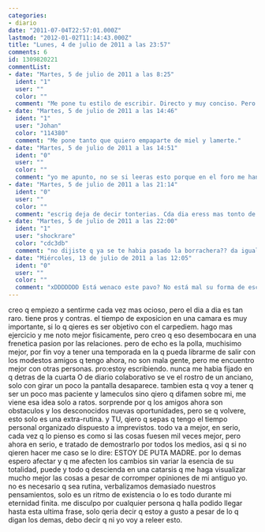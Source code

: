 ```yaml
---
categories:
- diario
date: "2011-07-04T22:57:01.000Z"
lastmod: "2012-01-02T11:14:43.000Z"
title: "Lunes, 4 de julio de 2011 a las 23:57"
comments: 6
id: 1309820221
commentList:
- date: "Martes, 5 de julio de 2011 a las 8:25"
  ident: "1"
  user: ""
  color: ""
  comment: "Me pone tu estilo de escribir. Directo y muy conciso. Pero a la vez con una palabreria reduntante y mal utilizada que le da el aire perfecto. Como un tio desaliñado pero guapo. Muy bien"
- date: "Martes, 5 de julio de 2011 a las 14:46"
  ident: "1"
  user: "Johan"
  color: "114380"
  comment: "Me pone tanto que quiero empaparte de miel y lamerte."
- date: "Martes, 5 de julio de 2011 a las 14:51"
  ident: "0"
  user: ""
  color: ""
  comment: "yo me apunto, no se si leeras esto porque en el foro me han baneado sin motivo, pero como solo es una prueba para ver si puedo escribir aquí me la suda"
- date: "Martes, 5 de julio de 2011 a las 21:14"
  ident: "0"
  user: ""
  color: ""
  comment: "escrig deja de decir tonterias. Cda dia eress mas tonto de verdad, solo por como escribes ya se sabe que eres un desgraciado"
- date: "Martes, 5 de julio de 2011 a las 22:00"
  ident: "1"
  user: "shockrare"
  color: "cdc3db"
  comment: "no dijiste q ya se te habia pasado la borrachera?? da igual, tampoco te molestes en estorbar muxo, ya qedaremos otro dia."
- date: "Miércoles, 13 de julio de 2011 a las 12:05"
  ident: "0"
  user: ""
  color: ""
  comment: "xDDDDDDD Está wenaco este pavo? No está mal su forma de escribir, aún siendo un tochaco, puedes llegar hasta el final sin cansarte por el camino y eso es algo q mucha gente no consigue... pero lo mejor es el segundo coment de la entrada xD"
---
```


creo q empiezo a sentirme cada vez mas ocioso, pero el dia a dia es tan raro. tiene pros y contras. el tiempo de exposicion en una camara es muy importante, si lo q qieres es ser objetivo con el carpediem. hago mas ejercicio y me noto mejor fisicamente, pero creo q eso desembocara en una frenetica pasion por las relaciones. pero de echo es la polla, muchisimo mejor, por fin voy a tener una temporada en la q pueda librarme de salir con los modestos amigos q tengo ahora, no son mala gente, pero me encuentro mejor con otras personas. pro:estoy escribiendo. nunca me habia fijado en q detras de la cuarta O de diario colaborativo se ve el rostro de un anciano, solo con girar un poco la pantalla desaparece. tambien esta q voy a tener q ser un poco mas paciente y lameculos sino qiero q difamen sobre mi, me viene esa idea solo a ratos. sorprende por q los amigos ahora son obstaculos y los desconocidos nuevas oportunidades, pero se q volvere, esto solo es una extra-rutina. y TU, qiero q sepas q tengo el tiempo personal organizado dispuesto a imprevistos. todo va a mejor, en serio, cada vez q lo pienso es como si las cosas fuesen mil veces mejor, pero ahora en serio, e tratado de demostrarlo por todos los medios, asi q si no qieren hacer me caso se lo dire: ESTOY DE PUTA MADRE. por lo demas espero afectar y q me afecten los cambios sin variar la esencia de su totalidad, puede y todo q descienda en una catarsis q me haga visualizar mucho mejor las cosas a pesar de corromper opiniones de mi antiguo yo. no es necesario q sea rutina, verbalizamos demasiado nuestros pensamientos, solo es un ritmo de existencia o lo es todo durante mi eternidad finita. me disculpo por cualquier persona q halla podido llegar hasta esta ultima frase, solo qeria decir q estoy a gusto a pesar de lo q digan los demas, debo decir q ni yo voy a releer esto.
